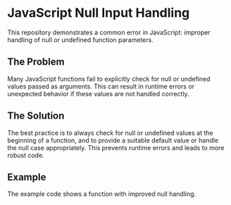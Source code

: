 # JavaScript Null Input Handling

This repository demonstrates a common error in JavaScript: improper handling of null or undefined function parameters.

## The Problem

Many JavaScript functions fail to explicitly check for null or undefined values passed as arguments.  This can result in runtime errors or unexpected behavior if these values are not handled correctly.

## The Solution

The best practice is to always check for null or undefined values at the beginning of a function, and to provide a suitable default value or handle the null case appropriately. This prevents runtime errors and leads to more robust code.

## Example

The example code shows a function with improved null handling.